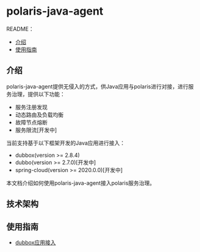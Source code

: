 
# polaris-java-agent

README：

- [介绍](#介绍)
- [使用指南](#使用指南)

## 介绍

polaris-java-agent提供无侵入的方式，供Java应用与polaris进行对接，进行服务治理，提供以下功能：

- 服务注册发现
- 动态路由及负载均衡
- 故障节点熔断
- 服务限流[开发中]

当前支持基于以下框架开发的Java应用进行接入：

- dubbox(version >= 2.8.4)
- dubbo(version >= 2.7.0)[开发中]
- spring-cloud(version >= 2020.0.0)[开发中]

本文档介绍如何使用polaris-java-agent接入polaris服务治理。

## 技术架构



## 使用指南

- [dubbox应用接入](./polaris-agent-examples/README.md)